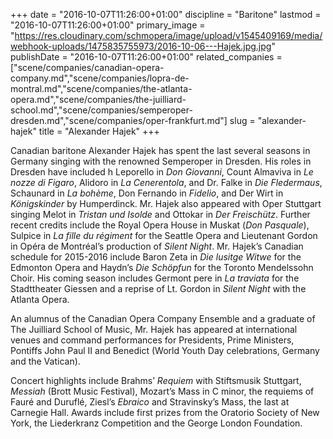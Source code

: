 +++
date = "2016-10-07T11:26:00+01:00"
discipline = "Baritone"
lastmod = "2016-10-07T11:26:00+01:00"
primary_image = "https://res.cloudinary.com/schmopera/image/upload/v1545409169/media/webhook-uploads/1475835755973/2016-10-06---Hajek.jpg.jpg"
publishDate = "2016-10-07T11:26:00+01:00"
related_companies = ["scene/companies/canadian-opera-company.md","scene/companies/lopra-de-montral.md","scene/companies/the-atlanta-opera.md","scene/companies/the-juilliard-school.md","scene/companies/semperoper-dresden.md","scene/companies/oper-frankfurt.md"]
slug = "alexander-hajek"
title = "Alexander Hajek"
+++

Canadian baritone Alexander Hajek has spent the last several seasons in Germany singing with the renowned Semperoper in Dresden. His roles in Dresden have included h Leporello in *Don Giovanni*, Count Almaviva in *Le nozze di Figaro*, Alidoro in *La Cenerentola*, and Dr. Falke in *Die Fledermaus*, Schaunard in *La bohème*, Don Fernando in *Fidelio*, and Der Wirt in *Königskinder* by Humperdinck.  Mr. Hajek also appeared with Oper Stuttgart singing Melot in *Tristan und Isolde* and Ottokar in *Der Freischütz*. Further recent credits include the Royal Opera House in Muskat (*Don Pasquale*), Sulpice in *La fille du régiment* for the Seattle Opera and Lieutenant Gordon in Opéra de Montréal’s production of *Silent Night*. Mr. Hajek’s Canadian schedule for 2015-2016 include Baron Zeta in *Die lusitge Witwe* for the Edmonton Opera and Haydn’s *Die Schöpfun* for the Toronto Mendelssohn Choir. His coming season includes Germont pere in *La traviata* for the Stadttheater Giessen and a reprise of Lt. Gordon in *Silent Night* with the Atlanta Opera.

An alumnus of the Canadian Opera Company Ensemble and a graduate of The Juilliard School of Music, Mr. Hajek has appeared at international venues and command performances for Presidents, Prime Ministers, Pontiffs John Paul II and Benedict (World Youth Day celebrations, Germany and the Vatican).

Concert highlights include Brahms’ *Requiem* with Stiftsmusik Stuttgart, *Messiah* (Brott Music Festival), Mozart’s Mass in C minor, the requiems of Fauré and Duruflé, Ziesl’s *Ebraico* and Stravinsky’s Mass, the last at Carnegie Hall. Awards include first prizes from the Oratorio Society of New York, the Liederkranz Competition and the George London Foundation.
